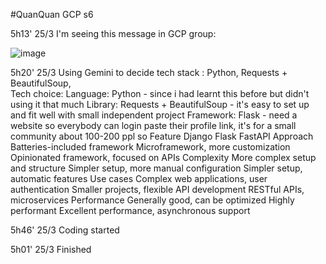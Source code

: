 #QuanQuan GCP s6

5h13' 25/3
I'm seeing this message in GCP group:





![image](https://github.com/anhwrkspx/gcpftracker/assets/31979473/371f5e2b-2351-4ffa-bdf6-06eca5f3cafa)

5h20' 25/3
Using Gemini to decide tech stack : Python, Requests + BeautifulSoup,  
Tech choice:
	Language: Python - since i had learnt this before but didn't using it that much
	Library: Requests + BeautifulSoup - it's easy to set up and fit well with small independent project
	Framework: Flask - need a website so everybody can login paste their profile link, it's for a small community about 100-200 ppl so 
			Feature		Django											Flask										FastAPI
			Approach	Batteries-included framework					Microframework, more customization			Opinionated framework, focused on APIs
			Complexity	More complex setup and structure				Simpler setup, more manual configuration	Simpler setup, automatic features
			Use cases	Complex web applications, user authentication	Smaller projects, flexible API development	RESTful APIs, microservices
			Performance	Generally good, can be optimized				Highly performant							Excellent performance, asynchronous support

5h46' 25/3
	Coding started

5h01' 25/3
	Finished
		
